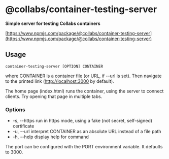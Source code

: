 # @collabs/container-testing-server

**Simple server for testing Collabs containers**

[https://www.npmjs.com/package/@collabs/container-testing-server](https://www.npmjs.com/package/@collabs/container-testing-server)

## Usage

`container-testing-server [OPTION] CONTAINER`

where CONTAINER is a container file (or URL, if --url is set). Then navigate to the printed link ([http://localhost:3000](http://localhost:3000) by default).

The home page (index.html) runs the container, using the server to connect clients. Try opening that page in multiple tabs.

### Options

- -s, --https run in https mode, using a fake (not secret, self-signed) certificate
- -u, --url interpret CONTAINER as an absolute URL instead of a file path
- -h, --help display help for command

The port can be configured with the PORT environment variable. It defaults to 3000.
